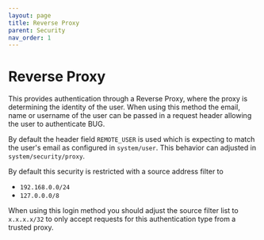 ```yaml
---
layout: page
title: Reverse Proxy
parent: Security
nav_order: 1
---
```


# Reverse Proxy

This provides authentication through a Reverse Proxy, where the proxy is determining the identity of the user. When using this method the email, name or username of the user can be passed in a request header allowing the user to authenticate BUG.

By default the header field `REMOTE_USER` is used which is expecting to match the user's email as configured in `system/user`. This behavior can adjusted in `system/security/proxy`.

By default this security is restricted with a source address filter to

-   `192.168.0.0/24`
-   `127.0.0.0/8`

When using this login method you should adjust the source filter list to `x.x.x.x/32` to only accept requests for this authentication type from a trusted proxy.
